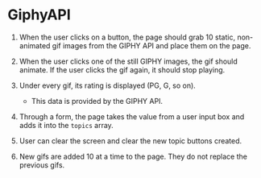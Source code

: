 # GiphyAPI

1. When the user clicks on a button, the page should grab 10 static, non-animated gif images from the GIPHY API and place them on the page.

2. When the user clicks one of the still GIPHY images, the gif should animate. If the user clicks the gif again, it should stop playing.

3. Under every gif, its rating is displayed  (PG, G, so on).
   * This data is provided by the GIPHY API.

4. Through a form, the page takes the value from a user input box and adds it into the `topics` array. 

5. User can clear the screen and clear the new topic buttons created. 

6. New gifs are added 10 at a time to the page. They do not replace the previous gifs.

